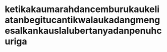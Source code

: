 # ketikakaumarahdancemburukaukeliatanbegitucantikwalaukadangmengesalkankauslalubertanyadanpenuhcuriga
